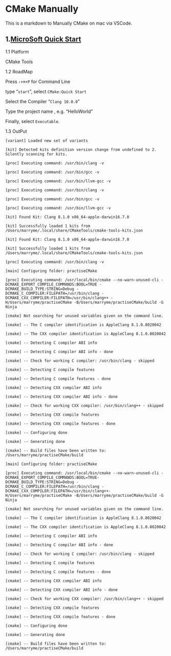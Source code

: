 # CMake Manually

This is a markdown to Manually CMake on mac via VSCode.

## 1.[MicroSoft Quick Start](https://medium.com/@dexterchan_44737/visual-studio-code-build-and-debug-a-c-with-cmake-on-mac-os-7633bc59bf34)

1.1 Platform

CMake Tools

1.2 RoadMap

Press `⇧+⌘+P` for Command Line

type “`start`”, select `CMake:Quick Start`

Select the Compiler “`Clang 10.0.0`”

Type the project name , e.g. “HelloWorld”

Finally, select `Executable`.

1.3 OutPut

    [variant] Loaded new set of variants

    [kit] Detected kits definition version change from undefined to 2. Silently scanning for kits.

    [proc] Executing command: /usr/bin/clang -v

    [proc] Executing command: /usr/bin/gcc -v

    [proc] Executing command: /usr/bin/llvm-gcc -v

    [proc] Executing command: /usr/bin/clang -v

    [proc] Executing command: /usr/bin/gcc -v

    [proc] Executing command: /usr/bin/llvm-gcc -v

    [kit] Found Kit: Clang 8.1.0 x86_64-apple-darwin16.7.0

    [kit] Successfully loaded 1 kits from /Users/marryme/.local/share/CMakeTools/cmake-tools-kits.json

    [kit] Found Kit: Clang 8.1.0 x86_64-apple-darwin16.7.0

    [kit] Successfully loaded 1 kits from /Users/marryme/.local/share/CMakeTools/cmake-tools-kits.json

    [proc] Executing command: /usr/bin/clang -v

    [main] Configuring folder: practiseCMake

    [proc] Executing command: /usr/local/bin/cmake --no-warn-unused-cli -DCMAKE_EXPORT_COMPILE_COMMANDS:BOOL=TRUE -DCMAKE_BUILD_TYPE:STRING=Debug -DCMAKE_C_COMPILER:FILEPATH=/usr/bin/clang -DCMAKE_CXX_COMPILER:FILEPATH=/usr/bin/clang++ -H/Users/marryme/practiseCMake -B/Users/marryme/practiseCMake/build -G Ninja

    [cmake] Not searching for unused variables given on the command line.

    [cmake] -- The C compiler identification is AppleClang 8.1.0.8020042

    [cmake] -- The CXX compiler identification is AppleClang 8.1.0.8020042

    [cmake] -- Detecting C compiler ABI info

    [cmake] -- Detecting C compiler ABI info - done

    [cmake] -- Check for working C compiler: /usr/bin/clang - skipped

    [cmake] -- Detecting C compile features

    [cmake] -- Detecting C compile features - done

    [cmake] -- Detecting CXX compiler ABI info

    [cmake] -- Detecting CXX compiler ABI info - done

    [cmake] -- Check for working CXX compiler: /usr/bin/clang++ - skipped

    [cmake] -- Detecting CXX compile features

    [cmake] -- Detecting CXX compile features - done

    [cmake] -- Configuring done

    [cmake] -- Generating done

    [cmake] -- Build files have been written to: /Users/marryme/practiseCMake/build

    [main] Configuring folder: practiseCMake

    [proc] Executing command: /usr/local/bin/cmake --no-warn-unused-cli -DCMAKE_EXPORT_COMPILE_COMMANDS:BOOL=TRUE-DCMAKE_BUILD_TYPE:STRING=Debug -DCMAKE_C_COMPILER:FILEPATH=/usr/bin/clang -DCMAKE_CXX_COMPILER:FILEPATH=/usr/bin/clang++-H/Users/marryme/practiseCMake -B/Users/marryme/practiseCMake/build -G Ninja

    [cmake] Not searching for unused variables given on the command line.

    [cmake] -- The C compiler identification is AppleClang 8.1.0.8020042

    [cmake] -- The CXX compiler identification is AppleClang 8.1.0.8020042

    [cmake] -- Detecting C compiler ABI info

    [cmake] -- Detecting C compiler ABI info - done

    [cmake] -- Check for working C compiler: /usr/bin/clang - skipped

    [cmake] -- Detecting C compile features

    [cmake] -- Detecting C compile features - done

    [cmake] -- Detecting CXX compiler ABI info

    [cmake] -- Detecting CXX compiler ABI info - done

    [cmake] -- Check for working CXX compiler: /usr/bin/clang++ - skipped

    [cmake] -- Detecting CXX compile features

    [cmake] -- Detecting CXX compile features - done

    [cmake] -- Configuring done

    [cmake] -- Generating done

    [cmake] -- Build files have been written to: /Users/marryme/practiseCMake/build